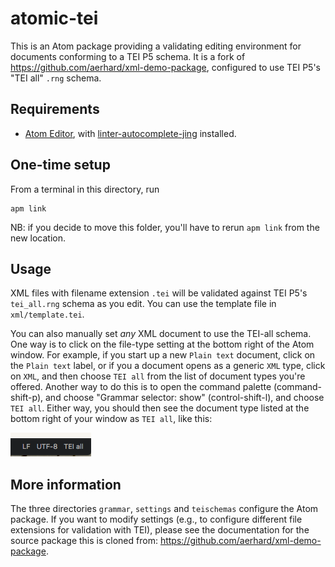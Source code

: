 # atomic-tei

This is an Atom package providing a validating editing environment for documents conforming to a TEI P5 schema.  It is a fork of <https://github.com/aerhard/xml-demo-package>, configured to use TEI P5's "TEI all" `.rng` schema.


## Requirements

-  [Atom Editor](https://atom.io/), with [linter-autocomplete-jing](https://github.com/aerhard/linter-autocomplete-jing) installed.


## One-time setup

From a terminal in this directory, run

    apm link

NB: if you decide to move this folder, you'll have to rerun `apm link` from the new location.


## Usage

XML files with filename extension `.tei` will be validated against TEI P5's `tei_all.rng` schema as you edit.  You can use the template file in `xml/template.tei`.

You can also manually set *any* XML document to use the TEI-all schema.  One way is to click on the file-type setting at the bottom right of the Atom window. For example, if you start up a new `Plain text` document, click on the `Plain text` label, or if you a document opens as a generic `XML` type, click on `XML`, and then choose `TEI all` from the list of document types you're offered.  Another way to do this is to open the command palette (command-shift-p), and choose "Grammar selector: show" (control-shift-l), and choose `TEI all`.  Either way, you should then see the document type listed at the bottom right of your window as `TEI all`, like this:

![](./tei-all.png)

## More information

The three directories `grammar`, `settings` and `teischemas` configure the Atom package.  If you want to modify settings (e.g., to configure different file extensions for validation with TEI), please see the documentation for the source package this is cloned from:  <https://github.com/aerhard/xml-demo-package>.
